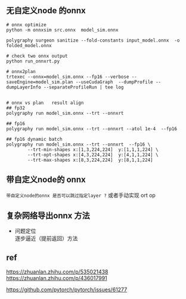 ## 无自定义node 的onnx    
```shell  
# onnx optimize   
python -m onnxsim src.onnx  model_sim.onnx

polygraphy surgeon sanitize --fold-constants input_model.onnx  -o folded_model.onnx

# check two onnx output  
python run_onnxrt.py     

# onnx2plan
trtexec --onnx=model_sim.onnx --fp16 --verbose --saveEngine=model_sim.plan --useCudaGraph  --dumpProfile --dumpLayerInfo --separateProfileRun | tee log


# onnx vs plan   result align     
## fp32  
polygraphy run model_sim.onnx --trt --onnxrt   

## fp16
polygraphy run model_sim.onnx --trt --onnxrt --atol 1e-4  --fp16

## fp16 dynamic batch    
polygraphy run model_sim.onnx --trt --onnxrt  --fp16 \
        --trt-min-shapes x:[1,3,224,224]  y:[1,1,1,224] \
        --trt-opt-shapes x:[4,3,224,224]  y:[4,1,1,224] \
        --trt-max-shapes x:[8,3,224,224]  y:[8,1,1,224]  

```

## 带自定义node的 onnx    
`带自定义node的onnx 是否可以跳过指定layer ?`  或者手动实现 ort op    



## 复杂网络导出onnx 方法      

+ 问题定位  
逐步逼近（提前返回）方法      

## ref  
https://zhuanlan.zhihu.com/p/535021438   
https://zhuanlan.zhihu.com/p/436017991   

https://github.com/pytorch/pytorch/issues/61277    
